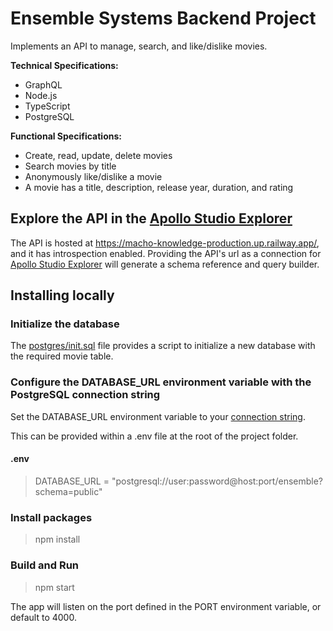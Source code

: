 # Ensemble Systems Backend Project

Implements an API to manage, search, and like/dislike movies.

**Technical Specifications:**
- GraphQL
- Node.js
- TypeScript
- PostgreSQL

**Functional Specifications:**
- Create, read, update, delete movies
- Search movies by title
- Anonymously like/dislike a movie
- A movie has a title, description, release year, duration, and rating

## Explore the API in the [Apollo Studio Explorer](https://studio.apollographql.com/sandbox/explorer)

The API is hosted at https://macho-knowledge-production.up.railway.app/, and it has introspection enabled. Providing the API's url as a connection for [Apollo Studio Explorer](https://studio.apollographql.com/sandbox/explorer) will generate a schema reference and query builder.

## Installing locally

### Initialize the database
The [postgres/init.sql](https://github.com/efilion/ensemble/blob/main/postgres/init.sql) file provides a script to initialize a new database with the required movie table.

### Configure the DATABASE_URL environment variable with the PostgreSQL connection string
Set the DATABASE_URL environment variable to your [connection string](https://www.prisma.io/docs/concepts/database-connectors/postgresql#base-url-and-path).

This can be provided within a .env file at the root of the project folder.
#### .env
> DATABASE_URL = "postgresql://user:password@host:port/ensemble?schema=public"

### Install packages
> npm install

### Build and Run
> npm start

The app will listen on the port defined in the PORT environment variable, or default to 4000.

